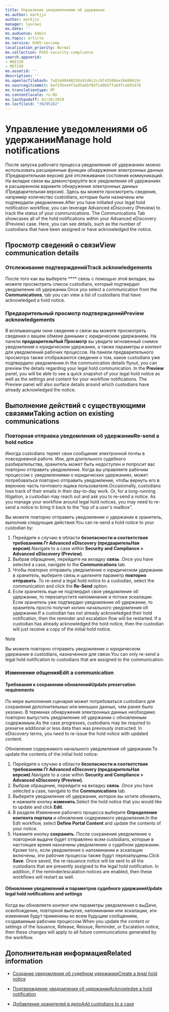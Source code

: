 ```yaml
---
title: Управление уведомлениями об удержании
ms.author: markjjo
author: markjjo
manager: laurawi
ms.date: ''
ms.audience: Admin
ms.topic: article
ms.service: O365-seccomp
localization_priority: Normal
ms.collection: M365-security-compliance
search.appverid:
- MOE150
- MET150
ms.assetid: ''
description: ''
ms.openlocfilehash: fa83a90448250a91d6c2ccbf43588ee18e00619c
ms.sourcegitcommit: baf23be44f1ed5abbf84f140b5ffa64fce605478
ms.translationtype: MT
ms.contentlocale: ru-RU
ms.lasthandoff: 02/26/2019
ms.locfileid: "30295282"
---
```

# <a name="manage-hold-notifications"></a><span data-ttu-id="f9217-102">Управление уведомлениями об удержании</span><span class="sxs-lookup"><span data-stu-id="f9217-102">Manage hold notifications</span></span>

<span data-ttu-id="f9217-p101">После запуска рабочего процесса уведомления об удержаниях можно использовать расширенные функции обнаружения электронных данных (Предварительная версия) для отслеживания состояния коммуникаций. На вкладке связи вы демонстрируйте все уведомления об удержаниях в расширенном варианте обнаружения электронных данных (Предварительная версия). Здесь вы можете просмотреть сведения, например количество custodians, которые были назначены или подтвердили уведомление.</span><span class="sxs-lookup"><span data-stu-id="f9217-p101">After you have initiated your legal hold notification workflow, you can leverage  Advanced eDiscovery (Preview) to track the status of your communications. The Communications Tab showcases all of the hold notifications within your Advanced eDiscovery (Preview) case. Here, you can see details, such as the number of custodians that have been assigned or have acknowledged the notice.</span></span>

## <a name="view-communication-details"></a><span data-ttu-id="f9217-106">Просмотр сведений о связи</span><span class="sxs-lookup"><span data-stu-id="f9217-106">View communication details</span></span>

### <a name="track-acknowledgements"></a><span data-ttu-id="f9217-107">Отслеживание подтверждений</span><span class="sxs-lookup"><span data-stu-id="f9217-107">Track acknowledgements</span></span>

<span data-ttu-id="f9217-108">После того как вы выберете \*\*\*\* связь с помощью этой вкладки, вы можете просмотреть список custodians, который подтвердил уведомление об удержании.</span><span class="sxs-lookup"><span data-stu-id="f9217-108">Once you select a communication from the **Communications**, tab you can view a list of custodians that have acknowledged a hold notice.</span></span> 

### <a name="preview-acknowledgements"></a><span data-ttu-id="f9217-109">Предварительный просмотр подтверждений</span><span class="sxs-lookup"><span data-stu-id="f9217-109">Preview acknowledgements</span></span>

<span data-ttu-id="f9217-p102">В всплывающем окне сведения о связи вы можете просмотреть сведения о вашем обмене данными с юридическим удержанием. На панели **предварительНый Просмотр** вы увидите мгновенный снимок уведомления о юридическом удержании, а также параметры и контент для уведомлений рабочих процессов. На панели предварительного просмотра также отображаются сведения о том, какое custodians уже подтвердило уведомление.</span><span class="sxs-lookup"><span data-stu-id="f9217-p102">In the communication details flyout, you can preview the details regarding your legal hold communication. In the **Preview** panel, you will be able to see a quick snapshot of your legal hold notice as well as the settings and content for your workflow notifications. The Preview panel will also surface details around which custodians have already acknowledged the notice.</span></span>

## <a name="taking-action-on-existing-communications"></a><span data-ttu-id="f9217-113">Выполнение действий с существующими связями</span><span class="sxs-lookup"><span data-stu-id="f9217-113">Taking action on existing communications</span></span>

### <a name="re-send-a-hold-notice"></a><span data-ttu-id="f9217-114">Повторная отправка уведомления об удержании</span><span class="sxs-lookup"><span data-stu-id="f9217-114">Re-send a hold notice</span></span>

<span data-ttu-id="f9217-p103">Иногда custodians теряет свои сообщения электронной почты в повседневной работе. Или, для длительного судебного разбирательства, хранитель может быть недоступен и попросит вас повторно отправить уведомление. Когда вы управляете рабочим процессом с уведомлениями о юридических удержаниях, может потребоваться повторно отправить уведомление, чтобы вернуть его в верхнюю часть почтового ящика пользователя.</span><span class="sxs-lookup"><span data-stu-id="f9217-p103">Occasionally, custodians lose track of their emails in their day-to-day work. Or, for a long-running litigation, a custodian may reach out and ask you to re-send a notice. As you manage your workflow around legal hold notices, you may need to re-send a notice to bring it back to the "top of a user's mailbox".</span></span>

<span data-ttu-id="f9217-118">Вы можете повторно отправить уведомление о удержании в хранитель, выполнив следующие действия:</span><span class="sxs-lookup"><span data-stu-id="f9217-118">You can re-send a hold notice to your custodian by:</span></span>
1. <span data-ttu-id="f9217-119">Перейдите к случаю в области **безопасности и соответствия требованиям _Гт_ Advanced eDiscovery (предварительНая версия)**.</span><span class="sxs-lookup"><span data-stu-id="f9217-119">Navigate to a case within **Security and Compliance > Advanced eDiscovery (Preview)**.</span></span>
2. <span data-ttu-id="f9217-120">Выбрав обращение, перейдите на вкладку **связь** .</span><span class="sxs-lookup"><span data-stu-id="f9217-120">Once you have selected a case, navigate to the **Communications** tab.</span></span>
3. <span data-ttu-id="f9217-121">Чтобы повторно отправить уведомление о юридическом удержании в хранитель, выберите связь и щелкните параметр **повторно отправить** .</span><span class="sxs-lookup"><span data-stu-id="f9217-121">To re-send a legal hold notice to a custodian, select the communication and click the **Re-Send** option.</span></span>
4. <span data-ttu-id="f9217-p104">Если хранитель еще не подтвердил свое уведомление об удержании, то перезапустите напоминание и потоки эскалации. Если хранитель уже подтвердил уведомление об удержании, то хранитель просто получит копию начального уведомления об удержании.</span><span class="sxs-lookup"><span data-stu-id="f9217-p104">If a custodian has not already acknowledged their hold notification, then the reminder and escalation flow will be restarted. If a custodian has already acknowledged the hold notice, then the custodian will just receive a copy of the initial hold notice.</span></span>

> [!NOTE]
> <span data-ttu-id="f9217-124">Вы можете повторно отправить уведомление о юридическом удержании в custodians, назначенное для связи.</span><span class="sxs-lookup"><span data-stu-id="f9217-124">You can only re-send a legal hold notification to custodians that are assigned to the communication.</span></span> 

### <a name="edit-a-communication"></a><span data-ttu-id="f9217-125">Изменение общения</span><span class="sxs-lookup"><span data-stu-id="f9217-125">Edit a communication</span></span>

#### <a name="update-preservation-requirements"></a><span data-ttu-id="f9217-126">Требования к сохранении обновлений</span><span class="sxs-lookup"><span data-stu-id="f9217-126">Update preservation requirements</span></span>
  
<span data-ttu-id="f9217-p105">По мере выполнения сценария может потребоваться custodians для сохранения дополнительных или меньших данных, чем ранее было указано. В терминах обнаружения электронных данных необходимо повторно выпустить уведомление об удержании с обновленным содержимым.</span><span class="sxs-lookup"><span data-stu-id="f9217-p105">As the case progresses, custodians may be required to preserve additional or less data than was previously instructed. In eDiscovery terms, you need to re-issue the hold notice with updated content.</span></span>

<span data-ttu-id="f9217-129">Обновление содержимого начального уведомления об удержании:</span><span class="sxs-lookup"><span data-stu-id="f9217-129">To update the contents of the initial hold notice:</span></span>

1. <span data-ttu-id="f9217-130">Перейдите к случаю в области **безопасности и соответствия требованиям _Гт_ Advanced eDiscovery (предварительНая версия)**.</span><span class="sxs-lookup"><span data-stu-id="f9217-130">Navigate to a case within **Security and Compliance > Advanced eDiscovery (Preview)**.</span></span>
2. <span data-ttu-id="f9217-131">Выбрав обращение, перейдите на вкладку **связь** .</span><span class="sxs-lookup"><span data-stu-id="f9217-131">Once you have selected a case, navigate to the **Communications** tab.</span></span>
3. <span data-ttu-id="f9217-132">Выберите уведомление об удержании, которое вы хотите обновить, и нажмите кнопку **изменить**.</span><span class="sxs-lookup"><span data-stu-id="f9217-132">Select the hold notice that you would like to update and click **Edit**.</span></span>
4. <span data-ttu-id="f9217-133">В разделе Изменение рабочего процесса выберите **Определение контента портала** и обновление содержимого уведомления.</span><span class="sxs-lookup"><span data-stu-id="f9217-133">In the Edit workflow, select **Define Portal Content** and update the contents of your notice.</span></span> 
5. <span data-ttu-id="f9217-p106">Нажмите кнопку **сохранить**. После сохранения уведомление о повторной выдаче будет отправлено всем custodians, которые в настоящее время назначены уведомлению о судебном удержании. Кроме того, если уведомления о напоминании и эскалации включены, эти рабочие процессы также будут перезапущены.</span><span class="sxs-lookup"><span data-stu-id="f9217-p106">Click **Save**. Once saved, the re-issuance notice will be sent to all the custodians that are presently assigned to the legal hold notification. In addition, if the reminder/escalation notices are enabled, then these workflows will restart as well.</span></span> 


#### <a name="update-legal-hold-notifications-and-settings"></a><span data-ttu-id="f9217-137">Обновление уведомлений и параметров судебного удержания</span><span class="sxs-lookup"><span data-stu-id="f9217-137">Update legal hold notifications and settings</span></span>

<span data-ttu-id="f9217-138">Когда вы обновляете контент или параметры уведомления о выДаче, освобождении, повторной выпуске, напоминании или эскалации, эти изменения будут применены ко всем будущим сообщениям, создаваемым рабочим процессом.</span><span class="sxs-lookup"><span data-stu-id="f9217-138">When you update the content or settings of the Issuance, Release, Reissue, Reminder, or Escalation notice, then these changes will apply to all future communications generated by the workflow.</span></span>

## <a name="related-information"></a><span data-ttu-id="f9217-139">Дополнительная информация</span><span class="sxs-lookup"><span data-stu-id="f9217-139">Related information</span></span> 

- [<span data-ttu-id="f9217-140">Создание уведомления об судебном удержании</span><span class="sxs-lookup"><span data-stu-id="f9217-140">Create a legal hold notice</span></span>](create-hold-notification.md)
    
- [<span data-ttu-id="f9217-141">Подтверждение уведомления об удержании</span><span class="sxs-lookup"><span data-stu-id="f9217-141">Acknowledge a hold notification</span></span>](acknowledge-hold-notification.md)
    
- [<span data-ttu-id="f9217-142">Добавление хранителей в дело</span><span class="sxs-lookup"><span data-stu-id="f9217-142">Add custodians to a case</span></span>](add-custodians-to-case.md)